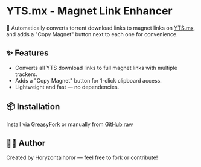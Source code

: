 # YTS.mx - Magnet Link Enhancer

🎯 Automatically converts torrent download links to magnet links on [YTS.mx](https://yts.mx), and adds a "Copy Magnet" button next to each one for convenience.

## ✨ Features
- Converts all YTS download links to full magnet links with multiple trackers.
- Adds a "Copy Magnet" button for 1-click clipboard access.
- Lightweight and fast — no dependencies.

## 📦 Installation
Install via [GreasyFork](https://greasyfork.org/scripts/535010) or manually from [GitHub raw](https://raw.githubusercontent.com/Horyzontalhoror/yts_copymagnet/main/YTSmx-MagnetLinkEnhancer.user.js)

## 🧑‍💻 Author
Created by Horyzontalhoror — feel free to fork or contribute!
